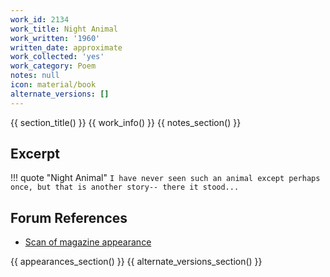 ```yaml
---
work_id: 2134
work_title: Night Animal
work_written: '1960'
written_date: approximate
work_collected: 'yes'
work_category: Poem
notes: null
icon: material/book
alternate_versions: []
---
```


{{ section_title() }}
{{ work_info() }}
{{ notes_section() }}
## Excerpt
!!! quote "Night Animal"
    ```
    I have never seen such an animal
    except perhaps once,
    but that is another story--
    there it stood...
    ```

## Forum References
- [Scan of magazine appearance](https://bukowskiforum.com/threads/merlins-magic-vol-2-no-7-april-1961.11753/)

{{ appearances_section() }}
{{ alternate_versions_section() }}